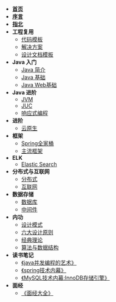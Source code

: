 * [**首页**](/)
* [**序言**](/README)
* [**指北**](/guide/)
* **工程复用**
    * [代码模板](/code-template/)
    * [解决方案](/solution/)
    * [设计文档模板](/doc-template/)
* **Java 入门**
    * [Java 简介](/java/)
    * [Java 基础](/java/base/)
    * [Java Web基础](/java/web/)
* **Java 进阶**
    * [JVM](/jvm/)
    * [JUC](/juc/)
    * [响应式编程](/reactive/)
* **进阶**
    * [云原生](/cloud/)
* **框架**
    * [Spring全家桶](/spring/)
    * [主流框架](/framework/)
* **ELK**
  * [Elastic Search](/elk/es/)
* **分布式与互联网**
  * [分布式](/distributed/)
  * [互联网](/internet/)
* **数据存储**
    * [数据库](/db/)
    * [中间件](/middle-ware/)
* **内功**
    * [设计模式](/design-patterns/)
    * [六大设计原则](/design-principles/)
    * [经典理论](/principle/)
    * [算法与数据结构](/data-structure/)
* **读书笔记**
    * [《java并发编程的艺术》](/note/java并发编程的艺术/)
    * [《spring技术内幕》](/note/spring技术内幕/)
    * [《MySQL技术内幕:InnoDB存储引擎》](/note/MySQL技术内幕/)
* **面经**
  * [《面经大全》](/interview/)